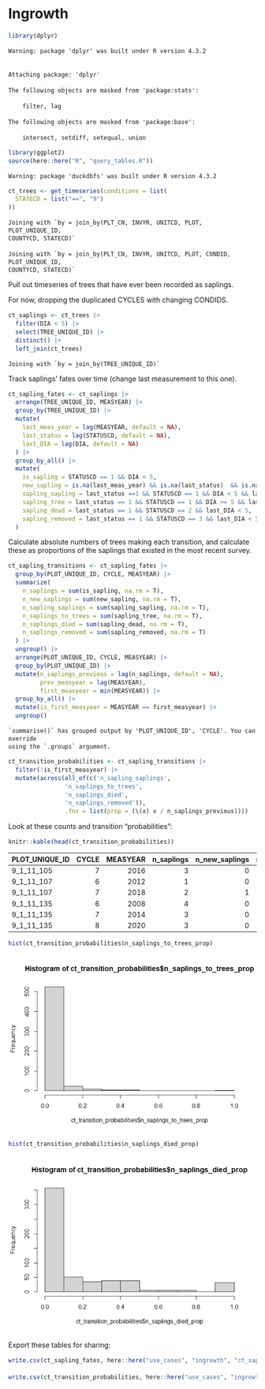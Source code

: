 # Ingrowth

``` r
library(dplyr)
```

    Warning: package 'dplyr' was built under R version 4.3.2


    Attaching package: 'dplyr'

    The following objects are masked from 'package:stats':

        filter, lag

    The following objects are masked from 'package:base':

        intersect, setdiff, setequal, union

``` r
library(ggplot2)
source(here::here("R", "query_tables.R"))
```

    Warning: package 'duckdbfs' was built under R version 4.3.2

``` r
ct_trees <- get_timeseries(conditions = list(
  STATECD = list("==", "9")
))
```

    Joining with `by = join_by(PLT_CN, INVYR, UNITCD, PLOT, PLOT_UNIQUE_ID,
    COUNTYCD, STATECD)`

    Joining with `by = join_by(PLT_CN, INVYR, UNITCD, PLOT, CONDID, PLOT_UNIQUE_ID,
    COUNTYCD, STATECD)`

Pull out timeseries of trees that have ever been recorded as saplings.

For now, dropping the duplicated CYCLES with changing CONDIDS.

``` r
ct_saplings <- ct_trees |>
  filter(DIA < 5) |>
  select(TREE_UNIQUE_ID) |>
  distinct() |>
  left_join(ct_trees)
```

    Joining with `by = join_by(TREE_UNIQUE_ID)`

Track saplings’ fates over time (change last measurement to this one).

``` r
ct_sapling_fates <- ct_saplings |>
  arrange(TREE_UNIQUE_ID, MEASYEAR) |>
  group_by(TREE_UNIQUE_ID) |>
  mutate(
    last_meas_year = lag(MEASYEAR, default = NA),
    last_status = lag(STATUSCD, default = NA),
    last_DIA = lag(DIA, default = NA)
  ) |>
  group_by_all() |>
  mutate(
    is_sapling = STATUSCD == 1 && DIA < 5,
    new_sapling = is.na(last_meas_year) && is.na(last_status)  && is.na(last_DIA) && STATUSCD == 1,
    sapling_sapling = last_status ==1 && STATUSCD == 1 && DIA < 5 && last_DIA < 5,
    sapling_tree = last_status == 1 && STATUSCD == 1 && DIA >= 5 && last_DIA < 5,
    sapling_dead = last_status == 1 && STATUSCD == 2 && last_DIA < 5,
    sapling_removed = last_status == 1 && STATUSCD == 3 && last_DIA < 5
  )
```

Calculate absolute numbers of trees making each transition, and
calculate these as proportions of the saplings that existed in the most
recent survey.

``` r
ct_sapling_transitions <- ct_sapling_fates |>
  group_by(PLOT_UNIQUE_ID, CYCLE, MEASYEAR) |>
  summarize(
    n_saplings = sum(is_sapling, na.rm = T),
    n_new_saplings = sum(new_sapling, na.rm = T),
    n_sapling_saplings = sum(sapling_sapling, na.rm = T),
    n_saplings_to_trees = sum(sapling_tree, na.rm = T),
    n_saplings_died = sum(sapling_dead, na.rm = T),
    n_saplings_removed = sum(sapling_removed, na.rm = T)
  ) |>
  ungroup() |>
  arrange(PLOT_UNIQUE_ID, CYCLE, MEASYEAR) |> 
  group_by(PLOT_UNIQUE_ID) |> 
  mutate(n_saplings_previous = lag(n_saplings, default = NA),
         prev_measyear = lag(MEASYEAR),
         first_measyear = min(MEASYEAR)) |>
  group_by_all() |>
  mutate(is_first_measyear = MEASYEAR == first_measyear) |>
  ungroup()
```

    `summarise()` has grouped output by 'PLOT_UNIQUE_ID', 'CYCLE'. You can override
    using the `.groups` argument.

``` r
ct_transition_probabilities <- ct_sapling_transitions |>
  filter(!is_first_measyear) |>
  mutate(across(all_of(c('n_sapling_saplings',
                'n_saplings_to_trees',
                'n_saplings_died',
                'n_saplings_removed')),
                .fns = list(prop = (\(x) x / n_saplings_previous))))
```

Look at these counts and transition “probabilities”:

``` r
knitr::kable(head(ct_transition_probabilities))
```

| PLOT_UNIQUE_ID | CYCLE | MEASYEAR | n_saplings | n_new_saplings | n_sapling_saplings | n_saplings_to_trees | n_saplings_died | n_saplings_removed | n_saplings_previous | prev_measyear | first_measyear | is_first_measyear | n_sapling_saplings_prop | n_saplings_to_trees_prop | n_saplings_died_prop | n_saplings_removed_prop |
|:---------------|------:|---------:|-----------:|---------------:|-------------------:|--------------------:|----------------:|-------------------:|--------------------:|--------------:|---------------:|:------------------|------------------------:|-------------------------:|---------------------:|------------------------:|
| 9_1_11_105     |     7 |     2016 |          3 |              0 |                  3 |                   0 |               0 |                  0 |                   3 |          2010 |           2010 | FALSE             |                    1.00 |                    0.000 |                0.000 |                       0 |
| 9_1_11_107     |     6 |     2012 |          1 |              0 |                  1 |                   0 |               1 |                  0 |                   2 |          2008 |           2008 | FALSE             |                    0.50 |                    0.000 |                0.500 |                       0 |
| 9_1_11_107     |     7 |     2018 |          2 |              1 |                  1 |                   0 |               0 |                  0 |                   1 |          2012 |           2008 | FALSE             |                    1.00 |                    0.000 |                0.000 |                       0 |
| 9_1_11_135     |     6 |     2008 |          4 |              0 |                  4 |                   1 |               3 |                  0 |                   8 |          2003 |           2003 | FALSE             |                    0.50 |                    0.125 |                0.375 |                       0 |
| 9_1_11_135     |     7 |     2014 |          3 |              0 |                  3 |                   0 |               1 |                  0 |                   4 |          2008 |           2003 | FALSE             |                    0.75 |                    0.000 |                0.250 |                       0 |
| 9_1_11_135     |     8 |     2020 |          3 |              0 |                  3 |                   0 |               0 |                  0 |                   3 |          2014 |           2003 | FALSE             |                    1.00 |                    0.000 |                0.000 |                       0 |

``` r
hist(ct_transition_probabilities$n_saplings_to_trees_prop)
```

![](ingrowth_files/figure-commonmark/unnamed-chunk-5-1.png)

``` r
hist(ct_transition_probabilities$n_saplings_died_prop)
```

![](ingrowth_files/figure-commonmark/unnamed-chunk-5-2.png)

Export these tables for sharing:

``` r
write.csv(ct_sapling_fates, here::here("use_cases", "ingrowth", "ct_sapling_fates.csv"), row.names = F)

write.csv(ct_transition_probabilities, here::here("use_cases", "ingrowth", "ct_transition_probabilities.csv"), row.names = F)
```
